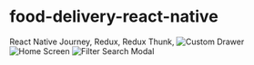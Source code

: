 # food-delivery-react-native
React Native Journey, Redux, Redux Thunk,
![Custom Drawer](https://user-images.githubusercontent.com/94556795/192151249-b8558363-b63d-4a28-8153-8f71fa779813.png)
![Home Screen](https://user-images.githubusercontent.com/94556795/192151265-828a47d5-65ba-45aa-80aa-4ba4725a213a.png)
![Filter Search Modal](https://user-images.githubusercontent.com/94556795/192151269-32558bd2-8361-47fd-b0dc-550601d6b11f.png)

